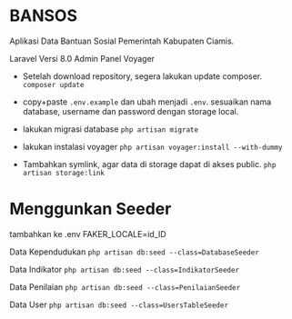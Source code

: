 # BANSOS
 Aplikasi Data Bantuan Sosial Pemerintah Kabupaten Ciamis.
 
Laravel Versi 8.0
Admin Panel Voyager

* Setelah download repository, segera lakukan update composer.
`composer update`

* copy+paste `.env.example` dan ubah menjadi `.env`. sesuaikan nama database, username dan password dengan storage local.

* lakukan migrasi database
`php artisan migrate`

* lakukan instalasi voyager
`php artisan voyager:install --with-dummy`

* Tambahkan symlink, agar data di storage dapat di akses public.
`php artisan storage:link`

# Menggunkan Seeder 
tambahkan ke .env FAKER_LOCALE=id_ID

Data Kependudukan
`php artisan db:seed --class=DatabaseSeeder`

Data Indikator
`php artisan db:seed --class=IndikatorSeeder`

Data Penilaian
`php artisan db:seed --class=PenilaianSeeder`

Data User
`php artisan db:seed --class=UsersTableSeeder`
